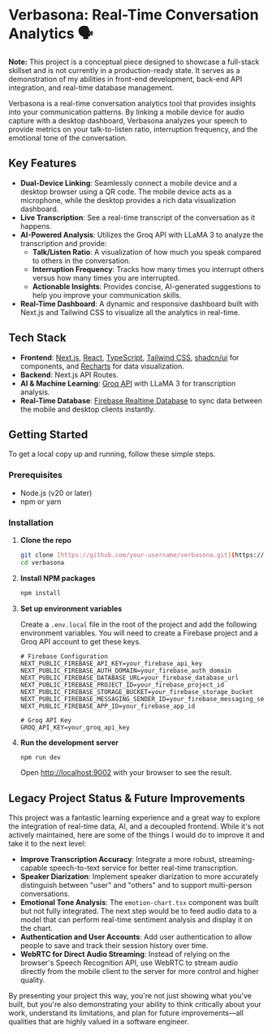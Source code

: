 # Verbasona: Real-Time Conversation Analytics 🗣️

**Note:** This project is a conceptual piece designed to showcase a full-stack skillset and is not currently in a production-ready state. It serves as a demonstration of my abilities in front-end development, back-end API integration, and real-time database management.

Verbasona is a real-time conversation analytics tool that provides insights into your communication patterns. By linking a mobile device for audio capture with a desktop dashboard, Verbasona analyzes your speech to provide metrics on your talk-to-listen ratio, interruption frequency, and the emotional tone of the conversation.

##  Key Features

* **Dual-Device Linking**: Seamlessly connect a mobile device and a desktop browser using a QR code. The mobile device acts as a microphone, while the desktop provides a rich data visualization dashboard.
* **Live Transcription**: See a real-time transcript of the conversation as it happens.
* **AI-Powered Analysis**: Utilizes the Groq API with LLaMA 3 to analyze the transcription and provide:
    * **Talk/Listen Ratio**: A visualization of how much you speak compared to others in the conversation.
    * **Interruption Frequency**: Tracks how many times you interrupt others versus how many times you are interrupted.
    * **Actionable Insights**: Provides concise, AI-generated suggestions to help you improve your communication skills.
* **Real-Time Dashboard**: A dynamic and responsive dashboard built with Next.js and Tailwind CSS to visualize all the analytics in real-time.


##  Tech Stack

* **Frontend**: [Next.js](https://nextjs.org/), [React](https://react.dev/), [TypeScript](https://www.typescriptlang.org/), [Tailwind CSS](https://tailwindcss.com/), [shadcn/ui](https://ui.shadcn.com/) for components, and [Recharts](https://recharts.org/) for data visualization.
* **Backend**: Next.js API Routes.
* **AI & Machine Learning**: [Groq API](https://groq.com/) with LLaMA 3 for transcription analysis.
* **Real-Time Database**: [Firebase Realtime Database](https://firebase.google.com/docs/database) to sync data between the mobile and desktop clients instantly.

## Getting Started

To get a local copy up and running, follow these simple steps.

### Prerequisites

* Node.js (v20 or later)
* npm or yarn

### Installation

1.  **Clone the repo**
    ```sh
    git clone [https://github.com/your-username/verbasona.git](https://github.com/your-username/verbasona.git)
    cd verbasona
    ```
2.  **Install NPM packages**
    ```sh
    npm install
    ```
3.  **Set up environment variables**

    Create a `.env.local` file in the root of the project and add the following environment variables. You will need to create a Firebase project and a Groq API account to get these keys.

    ```
    # Firebase Configuration
    NEXT_PUBLIC_FIREBASE_API_KEY=your_firebase_api_key
    NEXT_PUBLIC_FIREBASE_AUTH_DOMAIN=your_firebase_auth_domain
    NEXT_PUBLIC_FIREBASE_DATABASE_URL=your_firebase_database_url
    NEXT_PUBLIC_FIREBASE_PROJECT_ID=your_firebase_project_id
    NEXT_PUBLIC_FIREBASE_STORAGE_BUCKET=your_firebase_storage_bucket
    NEXT_PUBLIC_FIREBASE_MESSAGING_SENDER_ID=your_firebase_messaging_sender_id
    NEXT_PUBLIC_FIREBASE_APP_ID=your_firebase_app_id

    # Groq API Key
    GROQ_API_KEY=your_groq_api_key
    ```
4.  **Run the development server**
    ```sh
    npm run dev
    ```
    Open [http://localhost:9002](http://localhost:9002) with your browser to see the result.

## Legacy Project Status & Future Improvements

This project was a fantastic learning experience and a great way to explore the integration of real-time data, AI, and a decoupled frontend. While it's not actively maintained, here are some of the things I would do to improve it and take it to the next level:

* **Improve Transcription Accuracy**: Integrate a more robust, streaming-capable speech-to-text service for better real-time transcription.
* **Speaker Diarization**: Implement speaker diarization to more accurately distinguish between "user" and "others" and to support multi-person conversations.
* **Emotional Tone Analysis**: The `emotion-chart.tsx` component was built but not fully integrated. The next step would be to feed audio data to a model that can perform real-time sentiment analysis and display it on the chart.
* **Authentication and User Accounts**: Add user authentication to allow people to save and track their session history over time.
* **WebRTC for Direct Audio Streaming**: Instead of relying on the browser's Speech Recognition API, use WebRTC to stream audio directly from the mobile client to the server for more control and higher quality.

By presenting your project this way, you're not just showing what you've built, but you're also demonstrating your ability to think critically about your work, understand its limitations, and plan for future improvements—all qualities that are highly valued in a software engineer.
